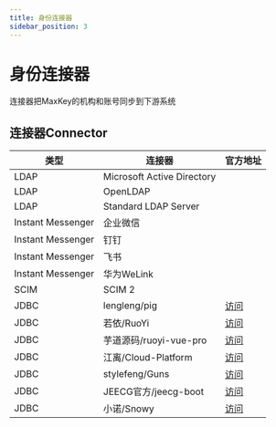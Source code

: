 ```yaml
---
title: 身份连接器
sidebar_position: 3
---
```

# 身份连接器

连接器把MaxKey的机构和账号同步到下游系统

## 连接器Connector

<table border="0" class="table table-striped table-bordered ">
	<thead>
		<tr class="a">
			<th>类型</th>
			<th>连接器</th>
			<th>官方地址</th>
		</tr>
	</thead>
	<tbody>
		<tr>
			<td>LDAP</td>
			<td>Microsoft  Active Directory</td>
			<td></td>
		</tr>
		<tr>
			<td>LDAP</td>
			<td>OpenLDAP</td>
			<td></td>
		</tr>
		<tr>
			<td>LDAP</td>
			<td>Standard LDAP Server</td>
			<td></td>
		</tr>
		<tr>
			<td>Instant Messenger</td>
			<td>企业微信</td>
			<td></td>
		</tr>
		<tr>
			<td>Instant Messenger</td>
			<td>钉钉</td>
			<td></td>
		</tr>
		<tr>
			<td>Instant Messenger</td>
			<td>飞书</td>
			<td></td>
		</tr>
		<tr>
			<td>Instant Messenger</td>
			<td>华为WeLink</td>
			<td></td>
		</tr>
		<tr>
			<td>SCIM</td>
			<td>SCIM 2</td>
			<td></td>
		</tr>
		<tr>
			<td>JDBC</td>
			<td>lengleng/pig</td>
			<td><a href="https://gitee.com/log4j/pig">访问</a></td>
		</tr>
		<tr>
			<td>JDBC</td>
			<td>若依/RuoYi</td>
			<td><a href="https://gitee.com/y_project/RuoYi">访问</a></td>
		</tr>
		<tr>
			<td>JDBC</td>
			<td>芋道源码/ruoyi-vue-pro</td>
			<td><a href="https://gitee.com/zhijiantianya/ruoyi-vue-pro">访问</a></td>
		</tr>
		<tr>
			<td>JDBC</td>
			<td>江离/Cloud-Platform</td>
			<td><a href="https://gitee.com/geek_qi/cloud-platform">访问</a></td>
		</tr>
		<tr>
			<td>JDBC</td>
			<td>stylefeng/Guns</td>
			<td><a href="https://gitee.com/stylefeng/guns">访问</a></td>
		</tr>
		<tr>
			<td>JDBC</td>
			<td>JEECG官方/jeecg-boot</td>
			<td><a href="https://gitee.com/jeecg/jeecg-boot">访问</a></td>
		</tr>
		<tr>
			<td>JDBC</td>
			<td>小诺/Snowy</td>
			<td><a href="https://gitee.com/xiaonuobase/snowy">访问</a></td>
		</tr>
	</tbody>
</table>		